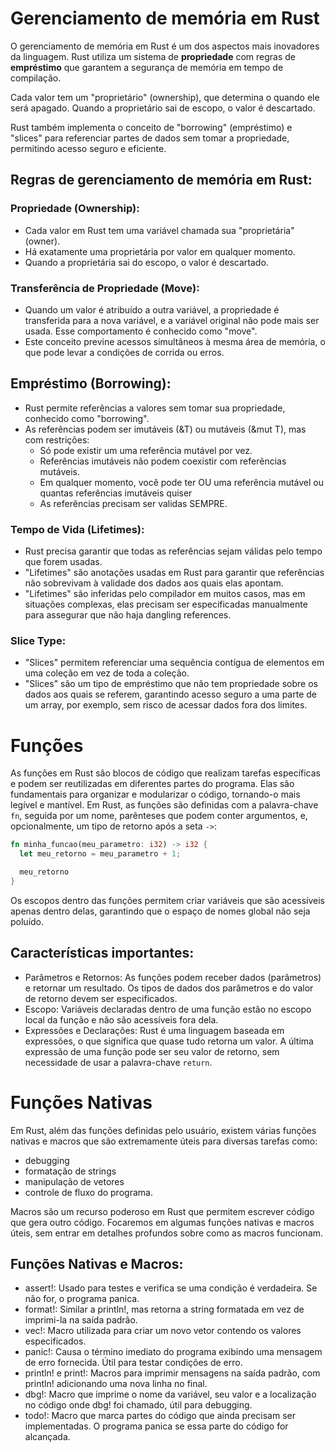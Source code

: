 # Gerenciamento de memória em Rust

O gerenciamento de memória em Rust é um dos aspectos mais inovadores da linguagem.
Rust utiliza um sistema de **propriedade** com regras de **empréstimo** que garantem a segurança de memória em tempo de compilação.

Cada valor tem um "proprietário" (ownership), que determina o quando ele será apagado.
Quando a proprietário sai de escopo, o valor é descartado.

Rust também implementa o conceito de "borrowing" (empréstimo) e "slices" para referenciar partes de dados sem tomar a propriedade, permitindo acesso seguro e eficiente.

## Regras de gerenciamento de memória em Rust:

### Propriedade (Ownership):

- Cada valor em Rust tem uma variável chamada sua "proprietária" (owner).
- Há exatamente uma proprietária por valor em qualquer momento.
- Quando a proprietária sai do escopo, o valor é descartado.

### Transferência de Propriedade (Move):

- Quando um valor é atribuído a outra variável, a propriedade é transferida para a nova variável, e a variável original não pode mais ser usada. Esse comportamento é conhecido como "move".
- Este conceito previne acessos simultâneos à mesma área de memória, o que pode levar a condições de corrida ou erros.

## Empréstimo (Borrowing):

- Rust permite referências a valores sem tomar sua propriedade, conhecido como "borrowing".
- As referências podem ser imutáveis (&T) ou mutáveis (&mut T), mas com restrições:
  - Só pode existir um uma referência mutável por vez.
  - Referências imutáveis não podem coexistir com referências mutáveis.
  - Em qualquer momento, você pode ter OU uma referência mutável ou quantas referências imutáveis quiser
  - As referências precisam ser validas SEMPRE.

### Tempo de Vida (Lifetimes):

- Rust precisa garantir que todas as referências sejam válidas pelo tempo que forem usadas.
- "Lifetimes" são anotações usadas em Rust para garantir que referências não sobrevivam à validade dos dados aos quais elas apontam.
- "Lifetimes" são inferidas pelo compilador em muitos casos, mas em situações complexas, elas precisam ser especificadas manualmente para assegurar que não haja dangling references.

### Slice Type:

- "Slices" permitem referenciar uma sequência contígua de elementos em uma coleção em vez de toda a coleção.
- "Slices" são um tipo de empréstimo que não tem propriedade sobre os dados aos quais se referem, garantindo acesso seguro a uma parte de um array, por exemplo, sem risco de acessar dados fora dos limites.

# Funções

As funções em Rust são blocos de código que realizam tarefas específicas e podem ser reutilizadas em diferentes partes do programa. Elas são fundamentais para organizar e modularizar o código, tornando-o mais legível e mantível.
Em Rust, as funções são definidas com a palavra-chave `fn`, seguida por um nome, parênteses que podem conter argumentos, e, opcionalmente, um tipo de retorno após a seta `->`:

```rust
fn minha_funcao(meu_parametro: i32) -> i32 {
  let meu_retorno = meu_parametro + 1;

  meu_retorno
}
```

Os escopos dentro das funções permitem criar variáveis que são acessíveis apenas dentro delas, garantindo que o espaço de nomes global não seja poluído.

## Características importantes:

- Parâmetros e Retornos: As funções podem receber dados (parâmetros) e retornar um resultado. Os tipos de dados dos parâmetros e do valor de retorno devem ser especificados.
- Escopo: Variáveis declaradas dentro de uma função estão no escopo local da função e não são acessíveis fora dela.
- Expressões e Declarações: Rust é uma linguagem baseada em expressões, o que significa que quase tudo retorna um valor. A última expressão de uma função pode ser seu valor de retorno, sem necessidade de usar a palavra-chave `return`.

# Funções Nativas

Em Rust, além das funções definidas pelo usuário, existem várias funções nativas e macros que são extremamente úteis para diversas tarefas como:

- debugging
- formatação de strings
- manipulação de vetores
- controle de fluxo do programa.

Macros são um recurso poderoso em Rust que permitem escrever código que gera outro código. Focaremos em algumas funções nativas e macros úteis, sem entrar em detalhes profundos sobre como as macros funcionam.

## Funções Nativas e Macros:

- assert!: Usado para testes e verifica se uma condição é verdadeira. Se não for, o programa panica.
- format!: Similar a println!, mas retorna a string formatada em vez de imprimi-la na saída padrão.
- vec!: Macro utilizada para criar um novo vetor contendo os valores especificados.
- panic!: Causa o término imediato do programa exibindo uma mensagem de erro fornecida. Útil para testar condições de erro.
- println! e print!: Macros para imprimir mensagens na saída padrão, com println! adicionando uma nova linha no final.
- dbg!: Macro que imprime o nome da variável, seu valor e a localização no código onde dbg! foi chamado, útil para debugging.
- todo!: Macro que marca partes do código que ainda precisam ser implementadas. O programa panica se essa parte do código for alcançada.

